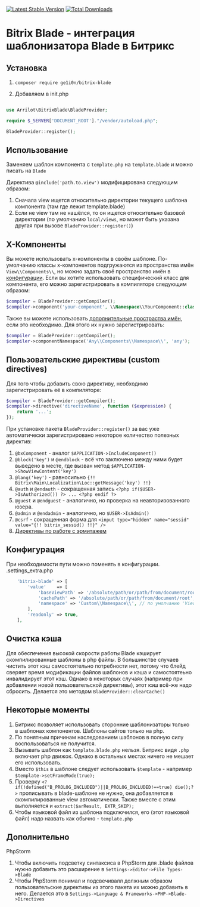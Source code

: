 [![Latest Stable Version](https://poser.pugx.org/ge1i0n/bitrix-blade/v/stable.svg)](https://packagist.org/packages/ge1i0n/bitrix-blade/)
[![Total Downloads](https://img.shields.io/packagist/dt/ge1i0n/bitrix-blade.svg?style=flat)](https://packagist.org/packages/ge1i0n/bitrix-blade)

# Bitrix Blade - интеграция шаблонизатора Blade в Битрикс

## Установка

1. ```composer require ge1i0n/bitrix-blade```

2. Добавляем в init.php

```php

use Arrilot\BitrixBlade\BladeProvider;

require $_SERVER['DOCUMENT_ROOT']."/vendor/autoload.php";

BladeProvider::register();
```

## Использование

Заменяем шаблон компонента с `template.php` на `template.blade` и можно писать на `Blade`

Директива `@include('path.to.view')` модифицирована следующим образом:

1. Сначала view ищется относительно директории текущего шаблона компонента (там где лежит template.blade)
2. Если не view там не нашёлся, то он ищется относительно базовой директории (по умолчанию `local/views`, но может быть
   указана другая при вызове `BladeProvider::register()`)

## X-Компоненты

Вы можете использовать x-компоненты в своём шаблоне.
По-умолчанию классы x-компонентов подгружаются из пространства имён `View\\Components\\`, но можно задать своё
пространство имён в [конфигурации](#конфигурация).
Если вы хотите использовать специфический класс для компонента, его можно зарегистрировать в компиляторе следующим
образом:

```php
$compiler = BladeProvider::getCompiler();
$compiler->component('your-component', \\Namespace\\YourComponent::class);
```

Также вы можете
использовать [дополнительные простраства имён](https://laravel.com/docs/8.x/blade#manually-registering-package-components),
если это необходимо.
Для этого их нужно зарегистрировать:

```php
$compiler = BladeProvider::getCompiler();
$compiler->componentNamespace('Any\\Components\\Namespace\\', 'any');
```

## Пользовательские директивы (custom directives)

Для того чтобы добавить свою директиву, необходимо зарегистрировать её в компиляторе:

```php
$compiler = BladeProvider::getCompiler();
$compiler->directive('directiveName', function ($expression) {
    return '...';
});
```

При установке пакета `BladeProvider::register()` за вас уже автоматически зарегистрировано некоторое количество полезных
директив:

1. ```@bxComponent```  - аналог ```$APPLICATION->IncludeComponent()```
2. ```@block('key')``` и ```@endblock``` - всё что заключено между ними будет выведено в месте, где вызван метод
   ```$APPLICATION->ShowViewContent('key')```
3. ```@lang('key')``` - равносильно ```{!! Bitrix\Main\Localization\Loc::getMessage('key') !!} ```
4. ```@auth``` и ```@endauth``` - сокращенная запись `<?php if($USER->IsAuthorized()) ?> ... <?php endif ?>`
5. ```@guest``` и ```@endguest``` - аналогично, но проверка на неавторизованного юзера.
6. ```@admin``` и ```@endadmin``` - аналогично, но `$USER->IsAdmin()`
7. ```@csrf``` - сокращенная форма для ```<input type="hidden" name="sessid" value="{!! bitrix_sessid() !!}" />```
8. [Директивы по работе с эрмитажем](docs/hermitage.md)

## Конфигурация

При необходимости пути можно поменять в конфигурации.
.settings_extra.php

```php
    'bitrix-blade' => [
        'value'    => [
            'baseViewPath' => '/absolute/path/or/path/from/document/root', // по умолчанию 'local/views'
            'cachePath' => '/absolute/path/or/path/from/document/root', // по умолчанию 'local/cache/blade'
            'namespace' => 'Custom\\Namespace\\', // по умолчанию 'View\\Components\\'
        ],
        'readonly' => true,
    ],
```

## Очистка кэша

Для обеспечения высокой скорости работы Blade кэширует скомпилированные шаблоны в php файлы.
В большинстве случаев чистить этот кэш самостоятельно потребности нет, потому что блейд сверяет время модификации файлов
шаблонов и кэша и самостоятеьно инвалидирует этот кэш.
Однако в некоторых случаях (например при добавлении новой пользовательской директивы), этот кэш всё-же надо сбросить.
Делается это методом ```BladeProvider::clearCache()```

## Некоторые моменты

1. Битрикс позволяет использовать сторонние шаблонизаторы только в шаблонах компонентов. Шаблоны сайтов только на php.
2. По понятным причинам наследованием шаблонов в полную силу воспользоваться не получится.
3. Вызывать шаблон как `template.blade.php` нельзя. Битрикс видя `.php` включает php движок. Однако в остальных местах
   ничего не мешает его использовать.
4. Вместо `$this` в шаблоне следует использовать `$template` - например `$template->setFrameMode(true);`
5. Проверку `<?if(!defined("B_PROLOG_INCLUDED")||B_PROLOG_INCLUDED!==true) die();?>` прописывать в blade-шаблоне не
   нужно, она добавляется в скомпилированные view автоматически. Также вместе с этим выполняется и
   ```extract($arResult, EXTR_SKIP);```
6. Чтобы языковой файл из шаблона подключился, его (этот языковой файл) надо назвать как обычно - `template.php`

## Дополнительно

PhpStorm

1. Чтобы включить подсветку синтаксиса в PhpStorm для .blade файлов нужно добавить это расширение в
   `Settings->Editor->File Types->Blade`
2. Чтобы PhpStorm понимал и подсвечивалл должным образом пользовательские директивы из этого пакета их можно добавить в
   него. Делается это в `Settings->Language & Frameworks->PHP->Blade->Directives`
